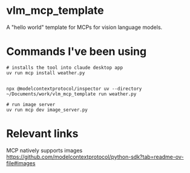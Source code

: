 # vlm_mcp_template

A "hello world" template for MCPs for vision language models.

# Commands I've been using

```
# installs the tool into claude desktop app
uv run mcp install weather.py


npx @modelcontextprotocol/inspector uv --directory ~/Documents/work/vlm_mcp_template run weather.py

# run image server
uv run mcp dev image_server.py

```

# Relevant links

MCP natively supports images
https://github.com/modelcontextprotocol/python-sdk?tab=readme-ov-file#images
